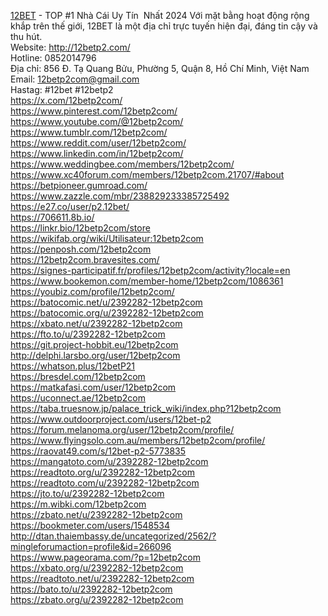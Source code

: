 <a href="http://12betp2.com/">12BET</a> - TOP #1 Nhà Cái Uy Tín ️ Nhất 2024 Với mặt bằng hoạt động rộng khắp trên thế giới, 12BET là một địa chỉ trực tuyến hiện đại, đáng tin cậy và thu hút.<br/>
Website: <a href="http://12betp2.com/">http://12betp2.com/</a><br/>
Hotline: 0852014796<br/>
Địa chỉ: 856 Đ. Tạ Quang Bửu, Phường 5, Quận 8, Hồ Chí Minh, Việt Nam<br/>
Email: 12betp2com@gmail.com<br/>
Hastag: #12bet #12betp2<br/>
<a href="https://x.com/12betp2com/">https://x.com/12betp2com/</a><br/>
<a href="https://www.pinterest.com/12betp2com/">https://www.pinterest.com/12betp2com/</a><br/>
<a href="https://www.youtube.com/@12betp2com/">https://www.youtube.com/@12betp2com/</a><br/>
<a href="https://www.tumblr.com/12betp2com/">https://www.tumblr.com/12betp2com/</a><br/>
<a href="https://www.reddit.com/user/12betp2com/">https://www.reddit.com/user/12betp2com/</a><br/>
<a href="https://www.linkedin.com/in/12betp2com/">https://www.linkedin.com/in/12betp2com/</a><br/>
<a href="https://www.weddingbee.com/members/12betp2com/">https://www.weddingbee.com/members/12betp2com/</a><br/>
<a href="https://www.xc40forum.com/members/12betp2com.21707/#about">https://www.xc40forum.com/members/12betp2com.21707/#about</a><br/>
<a href="https://betpioneer.gumroad.com/">https://betpioneer.gumroad.com/</a><br/>
<a href="https://www.zazzle.com/mbr/238829233385725492">https://www.zazzle.com/mbr/238829233385725492</a><br/>
<a href="https://e27.co/user/p2.12bet/">https://e27.co/user/p2.12bet/</a><br/>
<a href="https://706611.8b.io/">https://706611.8b.io/</a><br/>
<a href="https://linkr.bio/12betp2com/store">https://linkr.bio/12betp2com/store</a><br/>
<a href="https://wikifab.org/wiki/Utilisateur:12betp2com">https://wikifab.org/wiki/Utilisateur:12betp2com</a><br/>
<a href="https://penposh.com/12betp2com">https://penposh.com/12betp2com</a><br/>
<a href="https://12betp2com.bravesites.com/">https://12betp2com.bravesites.com/</a><br/>
<a href="https://signes-participatif.fr/profiles/12betp2com/activity?locale=en">https://signes-participatif.fr/profiles/12betp2com/activity?locale=en</a><br/>
<a href="https://www.bookemon.com/member-home/12betp2com/1086361">https://www.bookemon.com/member-home/12betp2com/1086361</a><br/>
<a href="https://youbiz.com/profile/12betp2com/">https://youbiz.com/profile/12betp2com/</a><br/>
<a href="https://batocomic.net/u/2392282-12betp2com">https://batocomic.net/u/2392282-12betp2com</a><br/>
<a href="https://batocomic.org/u/2392282-12betp2com">https://batocomic.org/u/2392282-12betp2com</a><br/>
<a href="https://xbato.net/u/2392282-12betp2com">https://xbato.net/u/2392282-12betp2com</a><br/>
<a href="https://fto.to/u/2392282-12betp2com">https://fto.to/u/2392282-12betp2com</a><br/>
<a href="https://git.project-hobbit.eu/12betp2com">https://git.project-hobbit.eu/12betp2com</a><br/>
<a href="http://delphi.larsbo.org/user/12betp2com">http://delphi.larsbo.org/user/12betp2com</a><br/>
<a href="https://whatson.plus/12betP21">https://whatson.plus/12betP21</a><br/>
<a href="https://bresdel.com/12betp2com">https://bresdel.com/12betp2com</a><br/>
<a href="https://matkafasi.com/user/12betp2com">https://matkafasi.com/user/12betp2com</a><br/>
<a href="https://uconnect.ae/12betp2com">https://uconnect.ae/12betp2com</a><br/>
<a href="https://taba.truesnow.jp/palace_trick_wiki/index.php?12betp2com">https://taba.truesnow.jp/palace_trick_wiki/index.php?12betp2com</a><br/>
<a href="https://www.outdoorproject.com/users/12bet-p2">https://www.outdoorproject.com/users/12bet-p2</a><br/>
<a href="https://forum.melanoma.org/user/12betp2com/profile/">https://forum.melanoma.org/user/12betp2com/profile/</a><br/>
<a href="https://www.flyingsolo.com.au/members/12betp2com/profile/">https://www.flyingsolo.com.au/members/12betp2com/profile/</a><br/>
<a href="https://raovat49.com/s/12bet-p2-5773835">https://raovat49.com/s/12bet-p2-5773835</a><br/>
<a href="https://mangatoto.com/u/2392282-12betp2com">https://mangatoto.com/u/2392282-12betp2com</a><br/>
<a href="https://readtoto.org/u/2392282-12betp2com">https://readtoto.org/u/2392282-12betp2com</a><br/>
<a href="https://readtoto.com/u/2392282-12betp2com">https://readtoto.com/u/2392282-12betp2com</a><br/>
<a href="https://jto.to/u/2392282-12betp2com">https://jto.to/u/2392282-12betp2com</a><br/>
<a href="https://m.wibki.com/12betp2com">https://m.wibki.com/12betp2com</a><br/>
<a href="https://zbato.net/u/2392282-12betp2com">https://zbato.net/u/2392282-12betp2com</a><br/>
<a href="https://bookmeter.com/users/1548534">https://bookmeter.com/users/1548534</a><br/>
<a href="http://dtan.thaiembassy.de/uncategorized/2562/?mingleforumaction=profile&id=266096">http://dtan.thaiembassy.de/uncategorized/2562/?mingleforumaction=profile&id=266096</a><br/>
<a href="https://www.pageorama.com/?p=12betp2com">https://www.pageorama.com/?p=12betp2com</a><br/>
<a href="https://xbato.org/u/2392282-12betp2com">https://xbato.org/u/2392282-12betp2com</a><br/>
<a href="https://readtoto.net/u/2392282-12betp2com">https://readtoto.net/u/2392282-12betp2com</a><br/>
<a href="https://bato.to/u/2392282-12betp2com">https://bato.to/u/2392282-12betp2com</a><br/>
<a href="https://zbato.org/u/2392282-12betp2com">https://zbato.org/u/2392282-12betp2com</a><br/>